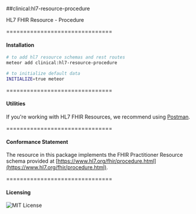 ##clinical:hl7-resource-procedure

HL7 FHIR Resource - Procedure

===============================
#### Installation  

````bash
# to add hl7 resource schemas and rest routes
meteor add clinical:hl7-resource-procedure

# to initialize default data
INITIALIZE=true meteor
````

===============================
#### Utilities  

If you're working with HL7 FHIR Resources, we recommend using [Postman](https://chrome.google.com/webstore/detail/postman/fhbjgbiflinjbdggehcddcbncdddomop?hl=en).

===============================
#### Conformance Statement  

The resource in this package implements the FHIR Practitioner Resource schema provided at  [https://www.hl7.org/fhir/procedure.html](https://www.hl7.org/fhir/procedure.html).  

===============================
#### Licensing  

![MIT License](https://img.shields.io/badge/license-MIT-blue.svg)
